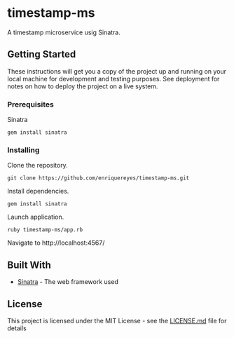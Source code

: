# timestamp-ms

A timestamp microservice usig Sinatra.

## Getting Started

These instructions will get you a copy of the project up and running on your local machine for development and testing purposes. See deployment for notes on how to deploy the project on a live system.

### Prerequisites

Sinatra

```
gem install sinatra
```

### Installing

Clone the repository.

```
git clone https://github.com/enriquereyes/timestamp-ms.git
```

Install dependencies.

```
gem install sinatra
```

Launch application.

```
ruby timestamp-ms/app.rb
```

Navigate to http://localhost:4567/

## Built With

* [Sinatra](http://www.sinatrarb.com/) - The web framework used

## License

This project is licensed under the MIT License - see the [LICENSE.md](LICENSE.md) file for details
